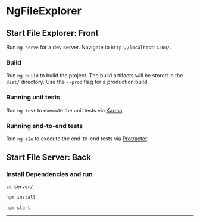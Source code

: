 # NgFileExplorer

## Start File Explorer: Front

Run `ng serve` for a dev server. Navigate to `http://localhost:4200/`.


### Build

Run `ng build` to build the project. The build artifacts will be stored in the `dist/` directory. Use the `--prod` flag for a production build.

### Running unit tests

Run `ng test` to execute the unit tests via [Karma](https://karma-runner.github.io).

### Running end-to-end tests

Run `ng e2e` to execute the end-to-end tests via [Protractor](http://www.protractortest.org/).

## Start File Server: Back


### Install Dependencies and run
```
cd server/

npm install

npm start
```




***
